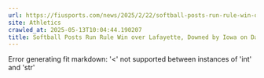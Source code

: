 ```yaml
---
url: https://fiusports.com/news/2025/2/22/softball-posts-run-rule-win-over-lafayette-downed-by-iowa-on-day-two-of-panther-classic.aspx
site: Athletics
crawled_at: 2025-05-13T10:04:44.190207
title: Softball Posts Run Rule Win over Lafayette, Downed by Iowa on Day Two of Panther Classic - FIU Athletics
---
```


Error generating fit markdown: '<' not supported between instances of 'int' and 'str'